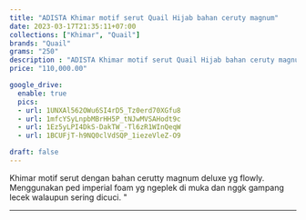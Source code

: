 ```yaml
---
title: "ADISTA Khimar motif serut Quail Hijab bahan ceruty magnum"
date: 2023-03-17T21:35:11+07:00
collections: ["Khimar", "Quail"]
brands: "Quail"
grams: "250"
description : "ADISTA Khimar motif serut Quail Hijab bahan ceruty magnum"
price: "110,000.00"

google_drive:
  enable: true
  pics:
  - url: 1UNXAl562OWu6SI4rD5_Tz0erd70XGfu8
  - url: 1mfcYSyLnpbMBrHH5P_tNJwMVSAHodt9c
  - url: 1Ez5yLPI4DkS-DakTW_-Tl6zR1WInQeqW
  - url: 1BCUFjT-h9NQ0clVdSQP_1iezeVleZ-O9

draft: false
---
```


Khimar motif serut dengan bahan cerutty magnum deluxe yg flowly. Menggunakan ped imperial foam yg ngeplek di muka dan nggk gampang lecek walaupun sering dicuci. "

-----------    
 
